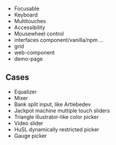 * Focusable
* Keyboard
* Multitouches
* Accessibility
* Mousewheel control
* interfaces component/vanilla/npm ...
* grid
* web-component
* demo-page

## Cases

* Equalizer
* Mixer
* Bank split input, like Artlebedev
* Jackpot machine muttiple touch sliders
* Triangle illustrator-like color picker
* Video slider
* HuSL dynamically restricted picker
* Gauge picker